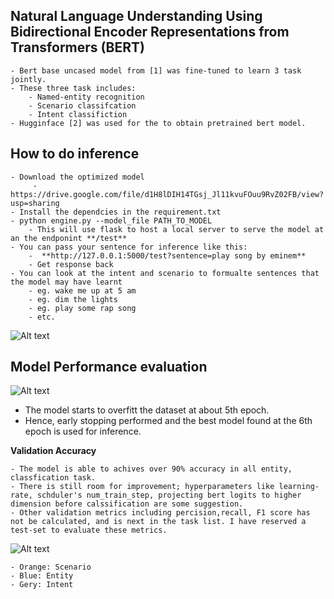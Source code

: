 ## Natural Language Understanding Using Bidirectional Encoder Representations from Transformers (BERT) ## 
    - Bert base uncased model from [1] was fine-tuned to learn 3 task jointly.
    - These three task includes:
        - Named-entity recognition
        - Scenario classifcation
        - Intent classifiction
    - Hugginface [2] was used for the to obtain pretrained bert model.


## How to do inference ##
    - Download the optimized model 
         - https://drive.google.com/file/d1H8lDIH14TGsj_Jl11kvuFOuu9RvZ02FB/view?usp=sharing
    - Install the dependcies in the requirement.txt
    - python engine.py --model_file PATH_TO_MODEL
        - This will use flask to host a local server to serve the model at an the endponint **/test**
    - You can pass your sentence for inference like this:
        -  **http://127.0.0.1:5000/test?sentence=play song by eminem**
        - Get response back
    - You can look at the intent and scenario to formualte sentences that the model may have learnt
        - eg. wake me up at 5 am
        - eg. dim the lights
        - eg. play some rap song 
        - etc.
  
![Alt text](./images/inference-example1.png?raw=true "NLU dataset")



## Model Performance evaluation ## 

![Alt text](./images/Loss.svg)
 - The model starts to overfitt the dataset at about 5th epoch.
 - Hence, early stopping performed and the best  model  found at the 6th epoch  is used for inference.

**Validation Accuracy** 

    - The model is able to achives over 90% accuracy in all entity, classfication task.
    - There is still room for improvement; hyperparameters like learning-rate, schduler's num_train_step, projecting bert logits to higher dimension before calssification are some suggestion.
    - Other validation metrics including percision,recall, F1 score has not be calculated, and is next in the task list. I have reserved a test-set to evaluate these metrics.

![Alt text](./images/Accuracy.svg)

    - Orange: Scenario
    - Blue: Entity
    - Gery: Intent









